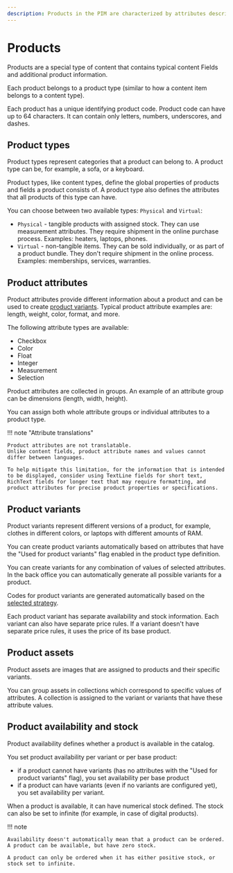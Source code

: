 ```yaml
---
description: Products in the PIM are characterized by attributes describing their characteristics. You can create product variants and add assets to each product and variant.
---
```


# Products

Products are a special type of content that contains typical content Fields and additional product information.

Each product belongs to a product type (similar to how a content item belongs to a content type).

Each product has a unique identifying product code.
Product code can have up to 64 characters. It can contain only letters, numbers, underscores, and dashes.

## Product types

Product types represent categories that a product can belong to.
A product type can be, for example, a sofa, or a keyboard.

Product types, like content types, define the global properties of products and fields a product consists of.
A product type also defines the attributes that all products of this type can have.

You can choose between two available types: `Physical` and `Virtual`:

- `Physical` - tangible products with assigned stock.
They can use measurement attributes. They require shipment in the online purchase process.
Examples: heaters, laptops, phones.
- `Virtual` - non-tangible items. They can be sold individually, or as part of a product bundle.
They don't require shipment in the online process. Examples: memberships, services, warranties.

## Product attributes

Product attributes provide different information about a product and can be used to create [product variants](#product-variants).
Typical product attribute examples are: length, weight, color, format, and more.

The following attribute types are available:

- Checkbox
- Color
- Float
- Integer
- Measurement
- Selection

Product attributes are collected in groups.
An example of an attribute group can be dimensions (length, width, height).

You can assign both whole attribute groups or individual attributes to a product type.

!!! note "Attribute translations"

    Product attributes are not translatable.
    Unlike content fields, product attribute names and values cannot differ between languages.

    To help mitigate this limitation, for the information that is intended to be displayed, consider using TextLine fields for short text, RichText fields for longer text that may require formatting, and product attributes for precise product properties or specifications.

## Product variants

Product variants represent different versions of a product, for example, clothes in different colors, or laptops with different amounts of RAM.

You can create product variants automatically based on attributes that have the "Used for product variants" flag enabled in the product type definition.

You can create variants for any combination of values of selected attributes.
In the back office you can automatically generate all possible variants for a product.

Codes for product variants are generated automatically based on the [selected strategy](pim_configuration.md#code-generation-strategy).

Each product variant has separate availability and stock information.
Each variant can also have separate price rules.
If a variant doesn't have separate price rules, it uses the price of its base product.

## Product assets

Product assets are images that are assigned to products and their specific variants.

You can group assets in collections which correspond to specific values of attributes.
A collection is assigned to the variant or variants that have these attribute values.

## Product availability and stock

Product availability defines whether a product is available in the catalog.

You set product availability per variant or per base product:

- if a product cannot have variants (has no attributes with the "Used for product variants" flag), you set availability per base product
- if a product can have variants (even if no variants are configured yet), you set availability per variant.

When a product is available, it can have numerical stock defined.
The stock can also be set to infinite (for example, in case of digital products).

!!! note

    Availability doesn't automatically mean that a product can be ordered.
    A product can be available, but have zero stock.

    A product can only be ordered when it has either positive stock, or stock set to infinite.

